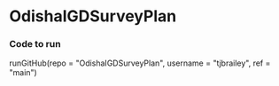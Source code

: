 # OdishaIGDSurveyPlan

### Code to run
runGitHub(repo = "OdishaIGDSurveyPlan", username = "tjbrailey", ref = "main")
